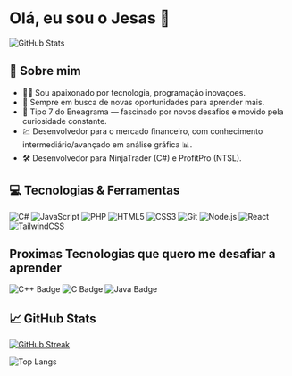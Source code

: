 <h1 align="left">Olá, eu sou o Jesas 👋</h1>

![GitHub Stats](https://github-readme-stats.vercel.app/api?username=jesas0&show_icons=true&theme=default)

## 🚀 Sobre mim

- 👨‍💻 Sou apaixonado por tecnologia, programação inovaçoes.
- 🎯 Sempre em busca de novas oportunidades para aprender mais.
- 🌱 Tipo 7 do Eneagrama — fascinado por novos desafios e movido pela curiosidade constante.
- 💹 Desenvolvedor para o mercado financeiro, com conhecimento intermediário/avançado em análise gráfica 📊.
- 🛠️ Desenvolvedor para NinjaTrader (C#) e ProfitPro (NTSL).

## 💻 Tecnologias & Ferramentas

![C#](https://img.shields.io/badge/-C%23-239120?style=flat-square&logo=c-sharp&logoColor=white)
![JavaScript](https://img.shields.io/badge/-JavaScript-F7DF1E?style=flat-square&logo=javascript&logoColor=black)
![PHP](https://img.shields.io/badge/-PHP-777BB4?style=flat-square&logo=php&logoColor=white)
![HTML5](https://img.shields.io/badge/-HTML5-E34F26?style=flat-square&logo=html5&logoColor=white)
![CSS3](https://img.shields.io/badge/-CSS3-1572B6?style=flat-square&logo=css3)
![Git](https://img.shields.io/badge/-Git-F05032?style=flat-square&logo=git&logoColor=white)
![Node.js](https://img.shields.io/badge/-Node.js-339933?style=flat-square&logo=node.js&logoColor=white)
![React](https://img.shields.io/badge/-React-61DAFB?style=flat-square&logo=react&logoColor=black)
![TailwindCSS](https://img.shields.io/badge/-TailwindCSS-06B6D4?style=flat-square&logo=tailwindcss&logoColor=white)

## Proximas Tecnologias que quero me desafiar a aprender

<p>
  <img src="https://img.shields.io/badge/C++-00599C?style=for-the-badge&logo=c%2b%2b&logoColor=white" alt="C++ Badge"/>
  <img src="https://img.shields.io/badge/C-00599C?style=for-the-badge&logo=c&logoColor=white" alt="C Badge"/>
  <img src="https://img.shields.io/badge/Java-007396?style=for-the-badge&logo=java&logoColor=white" alt="Java Badge"/>
</p>

## 📈 GitHub Stats

[![GitHub Streak](https://streak-stats.demolab.com?user=jesas0&theme=dark&locale=pt_BR&date_format=j%20M%5B%20Y%5D)](https://git.io/streak-stats)

![Top Langs](https://github-readme-stats.vercel.app/api/top-langs/?username=jesas0&layout=compact&theme=default)
